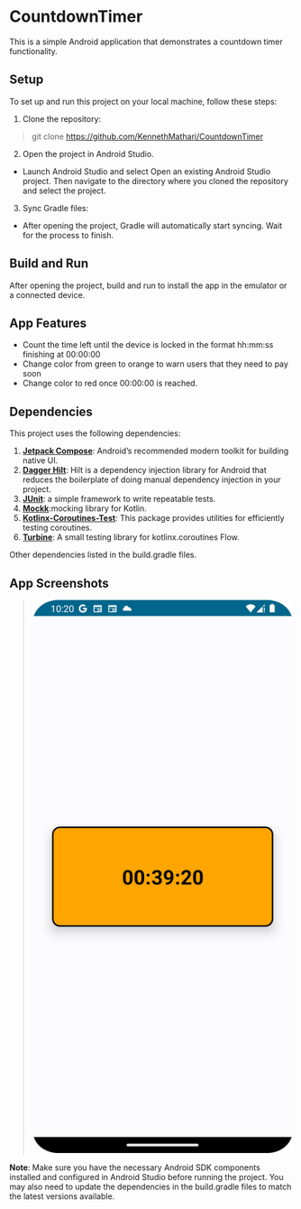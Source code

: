 # CountdownTimer
This is a simple Android application that demonstrates a countdown timer functionality.

## Setup
To set up and run this project on your local machine, follow these steps:

1. Clone the repository:
> git clone <https://github.com/KennethMathari/CountdownTimer>
2. Open the project in Android Studio.
- Launch Android Studio and select Open an existing Android Studio project. Then navigate to the directory where you cloned the repository and select the project.
3. Sync Gradle files:
- After opening the project, Gradle will automatically start syncing. Wait for the process to finish.

## Build and Run
After opening the project, build and run to install the app in the emulator or a connected device.

## App Features
- Count the time left until the device is locked in the format hh:mm:ss finishing at 00:00:00
- Change color from green to orange to warn users that they need to pay soon
- Change color to red once 00:00:00 is reached.

## Dependencies
This project uses the following dependencies:
1. <b>[Jetpack Compose](https://developer.android.com/develop/ui/compose)</b>: Android’s recommended modern toolkit for building native UI.
2. <b>[Dagger Hilt](https://developer.android.com/training/dependency-injection/hilt-android)</b>: Hilt is a dependency injection library for Android that reduces the boilerplate of doing manual dependency injection in your project.
3. <b>[JUnit](https://junit.org/junit4/)</b>: a simple framework to write repeatable tests.
4. <b>[Mockk](https://mockk.io/)</b>:mocking library for Kotlin.
5. <b>[Kotlinx-Coroutines-Test](https://kotlinlang.org/api/kotlinx.coroutines/kotlinx-coroutines-test/)</b>: This package provides utilities for efficiently testing coroutines.
6. <b>[Turbine](https://github.com/cashapp/turbine)</b>: A small testing library for kotlinx.coroutines Flow. 

Other dependencies listed in the build.gradle files.

## App Screenshots
> ![](warning.png)


<b>Note</b>: Make sure you have the necessary Android SDK components installed and configured in Android Studio before running the project. You may also need to update the dependencies in the build.gradle files to match the latest versions available.